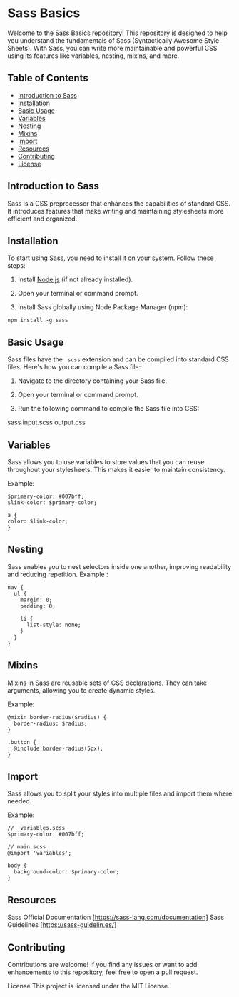 # Sass Basics

Welcome to the Sass Basics repository! This repository is designed to help you understand the fundamentals of Sass (Syntactically Awesome Style Sheets). With Sass, you can write more maintainable and powerful CSS using its features like variables, nesting, mixins, and more.

## Table of Contents

- [Introduction to Sass](#introduction-to-sass)
- [Installation](#installation)
- [Basic Usage](#basic-usage)
- [Variables](#variables)
- [Nesting](#nesting)
- [Mixins](#mixins)
- [Import](#import)
- [Resources](#resources)
- [Contributing](#contributing)
- [License](#license)

## Introduction to Sass

Sass is a CSS preprocessor that enhances the capabilities of standard CSS. It introduces features that make writing and maintaining stylesheets more efficient and organized.

## Installation

To start using Sass, you need to install it on your system. Follow these steps:

1. Install [Node.js](https://nodejs.org/) (if not already installed).

2. Open your terminal or command prompt.

3. Install Sass globally using Node Package Manager (npm):

``` npm install -g sass ```

## Basic Usage

Sass files have the `.scss` extension and can be compiled into standard CSS files. Here's how you can compile a Sass file:

1. Navigate to the directory containing your Sass file.

2. Open your terminal or command prompt.

3. Run the following command to compile the Sass file into CSS:

sass input.scss output.css


## Variables

Sass allows you to use variables to store values that you can reuse throughout your stylesheets. This makes it easier to maintain consistency.

Example:
```
$primary-color: #007bff;
$link-color: $primary-color;

a {
color: $link-color;
}

```

## Nesting
Sass enables you to nest selectors inside one another, improving readability and reducing repetition.
Example :
```
nav {
  ul {
    margin: 0;
    padding: 0;

    li {
      list-style: none;
    }
  }
}

```

## Mixins
Mixins in Sass are reusable sets of CSS declarations. They can take arguments, allowing you to create dynamic styles.

Example:
```
@mixin border-radius($radius) {
  border-radius: $radius;
}

.button {
  @include border-radius(5px);
}
```

## Import
Sass allows you to split your styles into multiple files and import them where needed.

Example:

```
// _variables.scss
$primary-color: #007bff;

// main.scss
@import 'variables';

body {
  background-color: $primary-color;
}
```

## Resources
Sass Official Documentation [https://sass-lang.com/documentation]
Sass Guidelines [https://sass-guidelin.es/]

## Contributing
Contributions are welcome! If you find any issues or want to add enhancements to this repository, feel free to open a pull request.

License
This project is licensed under the MIT License.
